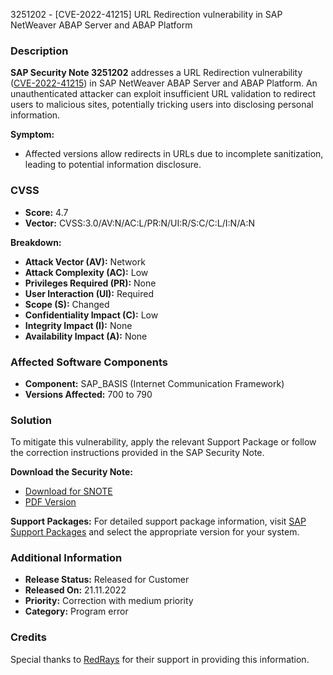3251202 - [CVE-2022-41215] URL Redirection vulnerability in SAP NetWeaver ABAP Server and ABAP Platform

### Description

**SAP Security Note 3251202** addresses a URL Redirection vulnerability ([CVE-2022-41215](https://cve.mitre.org/cgi-bin/cvename.cgi?name=CVE-2022-41215)) in SAP NetWeaver ABAP Server and ABAP Platform. An unauthenticated attacker can exploit insufficient URL validation to redirect users to malicious sites, potentially tricking users into disclosing personal information.

**Symptom:**
- Affected versions allow redirects in URLs due to incomplete sanitization, leading to potential information disclosure.

### CVSS

- **Score:** 4.7
- **Vector:** CVSS:3.0/AV:N/AC:L/PR:N/UI:R/S:C/C:L/I:N/A:N

**Breakdown:**
- **Attack Vector (AV):** Network
- **Attack Complexity (AC):** Low
- **Privileges Required (PR):** None
- **User Interaction (UI):** Required
- **Scope (S):** Changed
- **Confidentiality Impact (C):** Low
- **Integrity Impact (I):** None
- **Availability Impact (A):** None

### Affected Software Components

- **Component:** SAP_BASIS (Internet Communication Framework)
- **Versions Affected:** 700 to 790

### Solution

To mitigate this vulnerability, apply the relevant Support Package or follow the correction instructions provided in the SAP Security Note.

**Download the Security Note:**
- [Download for SNOTE](https://notesdownloads.sap.com/note/0040000001490742022)
- [PDF Version](https://userapps.support.sap.com/sap/support/sfm/notes/print/0003251202?language=en-US&token=47BF0A869A13F7B07EA90D79756F13D3)

**Support Packages:**
For detailed support package information, visit [SAP Support Packages](https://me.sap.com/supportpackage/SAPKB70041) and select the appropriate version for your system.

### Additional Information

- **Release Status:** Released for Customer
- **Released On:** 21.11.2022
- **Priority:** Correction with medium priority
- **Category:** Program error

### Credits

Special thanks to [RedRays](https://redrays.io) for their support in providing this information.